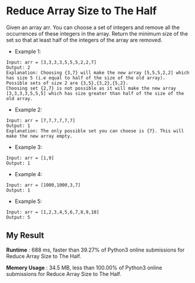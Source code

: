 # Reduce Array Size to The Half

Given an array arr.  You can choose a set of integers and remove all the occurrences of these integers in the array.
Return the minimum size of the set so that at least half of the integers of the array are removed.

- Example 1:

```
Input: arr = [3,3,3,3,5,5,5,2,2,7]
Output: 2
Explanation: Choosing {3,7} will make the new array [5,5,5,2,2] which has size 5 (i.e equal to half of the size of the old array).
Possible sets of size 2 are {3,5},{3,2},{5,2}.
Choosing set {2,7} is not possible as it will make the new array [3,3,3,3,5,5,5] which has size greater than half of the size of the old array.
```
- Example 2:

```
Input: arr = [7,7,7,7,7,7]
Output: 1
Explanation: The only possible set you can choose is {7}. This will make the new array empty.
```

- Example 3:

```
Input: arr = [1,9]
Output: 1
```

- Example 4:

```
Input: arr = [1000,1000,3,7]
Output: 1
```

- Example 5:

```
Input: arr = [1,2,3,4,5,6,7,8,9,10]
Output: 5
```

## My Result

**Runtime** : 688 ms, faster than 39.27% of Python3 online submissions for Reduce Array Size to The Half.

**Memory Usage** : 34.5 MB, less than 100.00% of Python3 online submissions for Reduce Array Size to The Half.

